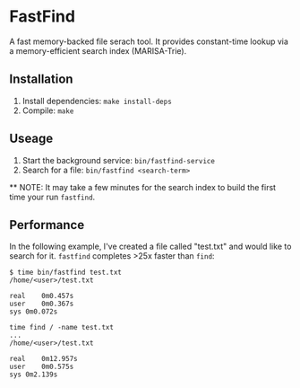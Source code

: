 # FastFind

A fast memory-backed file serach tool. It provides constant-time lookup via a memory-efficient search index (MARISA-Trie).

## Installation

1. Install dependencies: `make install-deps`
1. Compile: `make`

## Useage

1. Start the background service: `bin/fastfind-service`
1. Search for a file: `bin/fastfind <search-term>`

** NOTE: It may take a few minutes for the search index to build the first time your run `fastfind`.

## Performance

In the following example, I've created a file called "test.txt" and would like to search for it. `fastfind` completes >25x faster than `find`:

```
$ time bin/fastfind test.txt
/home/<user>/test.txt

real	0m0.457s
user	0m0.367s
sys	0m0.072s
```

```
time find / -name test.txt
...
/home/<user>/test.txt

real	0m12.957s
user	0m0.575s
sys	0m2.139s
```